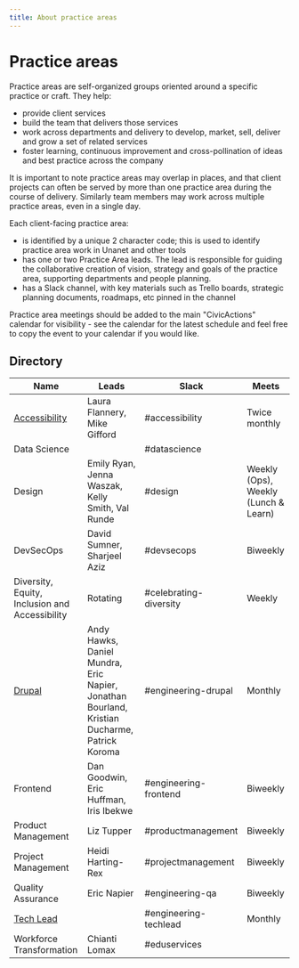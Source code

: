 ```yaml
---
title: About practice areas
---
```


# Practice areas

Practice areas are self-organized groups oriented around a specific practice or craft. They help:

-   provide client services
-   build the team that delivers those services
-   work across departments and delivery to develop, market, sell, deliver and grow a set of related services
-   foster learning, continuous improvement and cross-pollination of ideas and best practice across the company

It is important to note practice areas may overlap in places, and that client projects can often be served by more than one practice area during the course of delivery. Similarly team members may work across multiple practice areas, even in a single day.

Each client-facing practice area:

-   is identified by a unique 2 character code; this is used to identify practice area work in Unanet and other tools
-   has one or two Practice Area leads. The lead is responsible for guiding the collaborative creation of vision, strategy and goals of the practice area, supporting departments and people planning.
-   has a Slack channel, with key materials such as Trello boards, strategic planning documents, roadmaps, etc pinned in the channel

Practice area meetings should be added to the main "CivicActions" calendar for visibility - see the calendar for the latest schedule and feel free to copy the event to your calendar if you would like.

## Directory

| Name                                                          | Leads                                                                                        | Slack                  | Meets                                |
| ------------------------------------------------------------- | -------------------------------------------------------------------------------------------- | ---------------------- | ------------------------------------ |
| [Accessibility](accessibility/accessibility-practice-area.md) | Laura Flannery, Mike Gifford                                                                 | #accessibility         | Twice monthly                        |
| Data Science                                                  |                                                                                              | #datascience           |                                      |
| Design                                                        | Emily Ryan, Jenna Waszak, Kelly Smith, Val Runde                                             | #design                | Weekly (Ops), Weekly (Lunch & Learn) |
| DevSecOps                                                     | David Sumner, Sharjeel Aziz                                                                  | #devsecops             | Biweekly                             |
| Diversity, Equity, Inclusion and Accessibility                | Rotating                                                                                     | #celebrating-diversity | Weekly                               |
| [Drupal](engineering/drupal/README.md)                 | Andy Hawks, Daniel Mundra, Eric Napier, Jonathan Bourland, Kristian Ducharme, Patrick Koroma | #engineering-drupal    | Monthly                              |
| Frontend                                                      | Dan Goodwin, Eric Huffman, Iris Ibekwe                                                       | #engineering-frontend  | Biweekly                             |
| Product Management                                            | Liz Tupper                                                                                   | #productmanagement     | Biweekly                             |
| Project Management                                            | Heidi Harting-Rex                                                                            | #projectmanagement     | Biweekly                             |
| Quality Assurance                                             | Eric Napier                                                                                  | #engineering-qa        | Biweekly                             |
| [Tech Lead](engineering/tech-lead/README.md)                  |                                                                                              | #engineering-techlead  | Monthly                              |
| Workforce Transformation                                      | Chianti Lomax                                                                                | #eduservices           |                                      |
